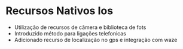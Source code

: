 # Recursos Nativos Ios  
* Utilização de recursos de câmera e biblioteca de fots
* Introduzido método para ligações telefonicas
* Adicionado recurso de localização no gps e integração com waze
